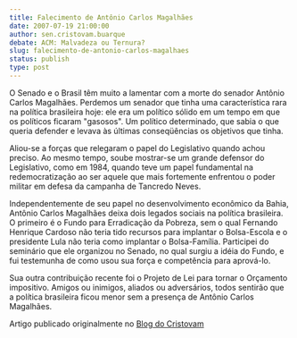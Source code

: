 ```yaml
---
title: Falecimento de Antônio Carlos Magalhães 
date: 2007-07-19 21:00:00
author: sen.cristovam.buarque
debate: ACM: Malvadeza ou Ternura?
slug: falecimento-de-antonio-carlos-magalhaes
status: publish 
type: post
---
```


O Senado e o Brasil têm muito a lamentar com a morte do senador Antônio Carlos Magalhães. Perdemos um senador que tinha uma característica rara na política brasileira hoje: ele era um político sólido em um tempo em que os políticos ficaram "gasosos". Um político determinado, que sabia o que queria defender e levava às últimas conseqüências os objetivos que tinha.   
  
Aliou-se a forças que relegaram o papel do Legislativo quando achou preciso. Ao mesmo tempo, soube mostrar-se um grande defensor do Legislativo, como em 1984, quando teve um papel fundamental na redemocratização ao ser aquele que mais fortemente enfrentou o poder militar em defesa da campanha de Tancredo Neves.   
  
Independentemente de seu papel no desenvolvimento econômico da Bahia, Antônio Carlos Magalhães deixa dois legados sociais na política brasileira. O primeiro é o Fundo para Erradicação da Pobreza, sem o qual Fernando Henrique Cardoso não teria tido recursos para implantar o Bolsa-Escola e o presidente Lula não teria como implantar o Bolsa-Família. Participei do seminário que ele organizou no Senado, no qual surgiu a idéia do Fundo, e fui testemunha de como usou sua força e competência para aprová-lo.   
  
Sua outra contribuição recente foi o Projeto de Lei para tornar o Orçamento impositivo. Amigos ou inimigos, aliados ou adversários, todos sentirão que a política brasileira ficou menor sem a presença de Antônio Carlos Magalhães.   
  
Artigo publicado originalmente no [Blog do Cristovam](http://www.blogdocristovam.com.br/) 


